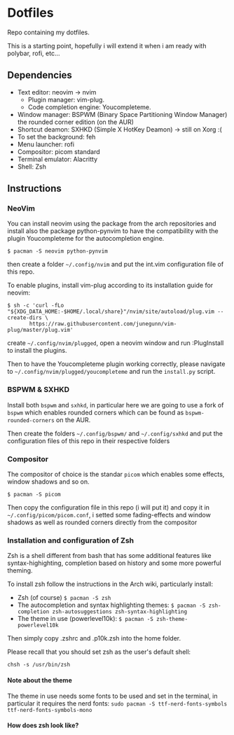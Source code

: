 # Dotfiles
Repo containing my dotfiles.

This is a starting point, hopefully i will extend it when i am ready with polybar, rofi, etc... 
## Dependencies
* Text editor: neovim -> nvim 
	* Plugin manager: vim-plug.  
	* Code completion engine: Youcompleteme. 
* Window manager: BSPWM (Binary Space Partitioning Window Manager) the rounded corner edition  (on the AUR)
* Shortcut deamon: SXHKD (Simple X HotKey Deamon) -> still on Xorg :(
* To set the background: feh 
* Menu launcher: rofi 
* Compositor: picom standard
* Terminal emulator: Alacritty 
* Shell: Zsh

## Instructions 

### NeoVim
You can install neovim using the package from the arch repositories and install also the package python-pynvim to have the compatibility with the plugin Youcompleteme for the autocompletion engine. 
``` 
$ pacman -S neovim python-pynvim
```
then create a folder `~/.config/nvim` and put the int.vim configuration file of this repo.

To enable plugins, install vim-plug according to its installation guide for neovim: 
```
$ sh -c 'curl -fLo "${XDG_DATA_HOME:-$HOME/.local/share}"/nvim/site/autoload/plug.vim --create-dirs \
       https://raw.githubusercontent.com/junegunn/vim-plug/master/plug.vim'
```
create `~/.config/nvim/plugged`, open a neovim window and run :PlugInstall to install the plugins. 

Then to have the Youcompleteme plugin working correctly, please navigate to `~/.config/nvim/plugged/youcompleteme` and run the `install.py` script. 

### BSPWM & SXHKD 
Install both `bspwm` and `sxhkd`, in particular here we are going to use a fork of `bspwm` which enables rounded corners which can be found as `bspwm-rounded-corners` on the AUR.

Then create the folders `~/.config/bspwm/` and `~/.config/sxhkd` and put the configuration files of this repo in their respective folders 

### Compositor 
The compositor of choice is the standar `picom` which enables some effects, window shadows and so on. 

```
$ pacman -S picom 
```
Then copy the configuration file in this repo (i will put it) and copy it in `~/.config/picom/picom.conf`, i setted some fading-effects and window shadows as well as rounded corners directly from the compositor
### Installation and configuration of Zsh
Zsh is a shell different from bash that has some additional features like syntax-highighting, completion based on history and some more powerful theming.

To install zsh follow the instructions in the Arch wiki, particularly install: 
* Zsh (of course) `$ pacman -S zsh` 
* The autocompletion and syntax highlighting themes: `$ pacman -S zsh-completion zsh-autosuggestions zsh-syntax-highlighting`
* The theme in use (powerlevel10k): `$ pacman -S zsh-theme-powerlevel10k`

Then simply copy .zshrc and .p10k.zsh into the home folder. 

Please recall that you should set zsh as the user's default shell: 
``` 
chsh -s /usr/bin/zsh
```
#### Note about the theme
The theme in use needs some fonts to be used and set in the terminal, in particular it requires the nerd fonts: `sudo pacman -S ttf-nerd-fonts-symbols ttf-nerd-fonts-symbols-mono` 

#### How does zsh look like? 
